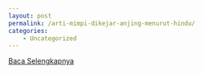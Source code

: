 ```yaml
---
layout: post
permalink: /arti-mimpi-dikejar-anjing-menurut-hindu/
categories:
    - Uncategorized
---
```


[Baca Selengkapnya](/01)